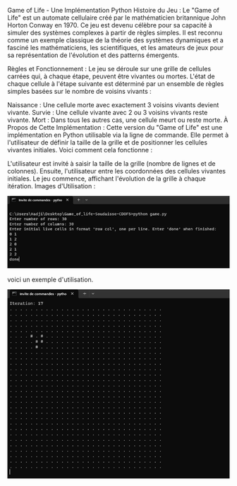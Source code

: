 Game of Life - Une Implémentation Python
Histoire du Jeu :
Le "Game of Life" est un automate cellulaire créé par le mathématicien britannique John Horton Conway en 1970. Ce jeu est devenu célèbre pour sa capacité à simuler des systèmes complexes à partir de règles simples. Il est reconnu comme un exemple classique de la théorie des systèmes dynamiques et a fasciné les mathématiciens, les scientifiques, et les amateurs de jeux pour sa représentation de l'évolution et des patterns émergents.

Règles et Fonctionnement :
Le jeu se déroule sur une grille de cellules carrées qui, à chaque étape, peuvent être vivantes ou mortes. L'état de chaque cellule à l'étape suivante est déterminé par un ensemble de règles simples basées sur le nombre de voisins vivants :

Naissance : Une cellule morte avec exactement 3 voisins vivants devient vivante.
Survie : Une cellule vivante avec 2 ou 3 voisins vivants reste vivante.
Mort : Dans tous les autres cas, une cellule meurt ou reste morte.
À Propos de Cette Implémentation :
Cette version du "Game of Life" est une implémentation en Python utilisable via la ligne de commande. Elle permet à l'utilisateur de définir la taille de la grille et de positionner les cellules vivantes initiales. Voici comment cela fonctionne :

L'utilisateur est invité à saisir la taille de la grille (nombre de lignes et de colonnes).
Ensuite, l'utilisateur entre les coordonnées des cellules vivantes initiales.
Le jeu commence, affichant l'évolution de la grille à chaque itération.
Images d'Utilisation :

![alt text](image.png)

voici un exemple d'utilisation.

![alt text](image-1.png)
